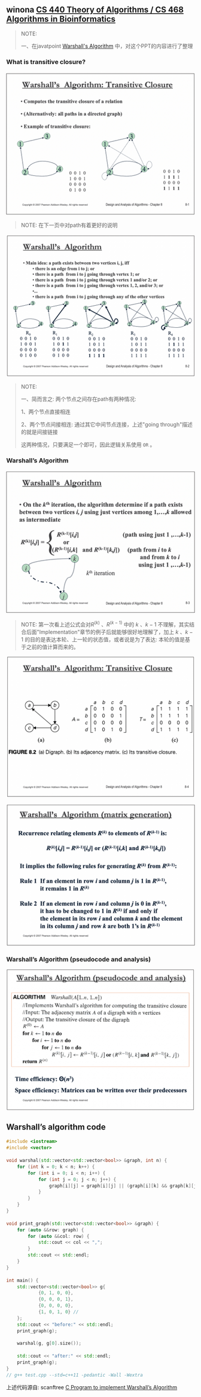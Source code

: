 ## winona [CS 440 Theory of Algorithms / CS 468 Algorithms in Bioinformatics](https://cs.winona.edu/lin/cs440/ch08-2.pdf)

> NOTE: 
>
> 一、在javatpoint [Warshall's Algorithm](https://www.javatpoint.com/warshalls-algorithm) 中，对这个PPT的内容进行了整理

### What is transitive closure?

![](./winona-Warshall-Algorithm-PPT-1.jpg)

> NOTE: 在下一页中对path有着更好的说明



![](./winona-Warshall-Algorithm-PPT-2.jpg)

> NOTE: 
>
> 一、简而言之: 两个节点之间存在path有两种情况:
>
> 1、两个节点直接相连
>
> 2、两个节点间接相连: 通过其它中间节点连接，上述"going through"描述的就是间接链接
>
> 这两种情况，只要满足一个即可，因此逻辑关系使用 `OR` 。
>
> 

### Warshall’s Algorithm

![](./winona-Warshall-Algorithm-PPT-3.jpg)

> NOTE: 第一次看上述公式会对$R^{(k)}$ 、$R^{(k-1)}$ 中的 $k$ 、$k-1$ 不理解，其实结合后面"Implementation"章节的例子后就能够很好地理解了，加上 $k$ 、$k-1$ 的目的是表达本轮、上一轮的状态值，或者说是为了表达: 本轮的值是基于之前的值计算而来的。

![](./winona-Warshall-Algorithm-PPT-4.jpg)



![](./winona-Warshall-Algorithm-PPT-5.jpg)

### Warshall’s Algorithm (pseudocode and analysis)

![](./winona-Warshall-Algorithm-PPT-6.jpg)



## Warshall’s algorithm code



```c++
#include <iostream>
#include <vector>

void warshal(std::vector<std::vector<bool>> &graph, int n) {
    for (int k = 0; k < n; k++) {
        for (int i = 0; i < n; i++) {
            for (int j = 0; j < n; j++) {
                graph[i][j] = graph[i][j] || (graph[i][k] && graph[k][j]);
            }
        }
    }
}

void print_graph(std::vector<std::vector<bool>> &graph) {
    for (auto &&row: graph) {
        for (auto &&col: row) {
            std::cout << col << ",";
        }
        std::cout << std::endl;
    }
}

int main() {
    std::vector<std::vector<bool>> g{
            {0, 1, 0, 0},
            {0, 0, 0, 1},
            {0, 0, 0, 0},
            {1, 0, 1, 0} //
    };
    std::cout << "before:" << std::endl;
    print_graph(g);

    warshal(g, g[0].size());

    std::cout << "after:" << std::endl;
    print_graph(g);
}
// g++ test.cpp --std=c++11 -pedantic -Wall -Wextra

```

上述代码源自: scanftree [C Program to implement Warshall’s Algorithm](https://scanftree.com/programs/c/c-program-to-implement-warshalls-algorithm/)



